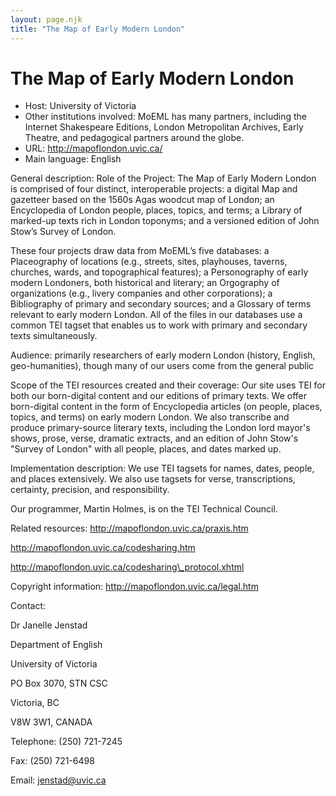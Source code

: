 ```yaml
---
layout: page.njk
title: "The Map of Early Modern London"
---
```

# The Map of Early Modern London




* Host: University of Victoria
* Other institutions involved:
 MoEML has many partners, including
 the Internet Shakespeare Editions, London Metropolitan
 Archives, Early Theatre, and pedagogical partners around the
 globe.
* URL: <http://mapoflondon.uvic.ca/>
* Main language: English



General description: Role of the Project: The Map of
 Early Modern London is comprised of four distinct,
 interoperable projects: a digital Map and gazetteer based on
 the 1560s Agas woodcut map of London; an Encyclopedia of
 London people, places, topics, and terms; a Library of
 marked-up texts rich in London toponyms; and a versioned
 edition of John Stow’s Survey of London.
 

 These four projects draw data from MoEML’s five databases: a
 Placeography of locations (e.g., streets, sites, playhouses,
 taverns, churches, wards, and topographical features); a
 Personography of early modern Londoners, both historical and
 literary; an Orgography of organizations (e.g., livery
 companies and other corporations); a Bibliography of primary
 and secondary sources; and a Glossary of terms relevant to
 early modern London. All of the files in our databases use a
 common TEI tagset that enables us to work with primary and
 secondary texts simultaneously.
 

 Audience: primarily researchers of early modern London
 (history, English, geo-humanities), though many of our users
 come from the general public
 

 Scope of the TEI resources created and their coverage: Our
 site uses TEI for both our born-digital content and our
 editions of primary texts. We offer born-digital content in
 the form of Encyclopedia articles (on people, places, topics,
 and terms) on early modern London. We also transcribe and
 produce primary-source literary texts, including the London
 lord mayor's shows, prose, verse, dramatic extracts, and an
 edition of John Stow's "Survey of London" with all people,
 places, and dates marked up.



Implementation description:
 We use TEI tagsets for names, dates,
 people, and places extensively. We also use tagsets for
 verse, transcriptions, certainty, precision, and
 responsibility.
 
 Our programmer, Martin Holmes, is on the TEI Technical
 Council.



Related resources: 
 http://mapoflondon.uvic.ca/praxis.htm
 
 http://mapoflondon.uvic.ca/codesharing.htm
 
 http://mapoflondon.uvic.ca/codesharing\_protocol.xhtml



Copyright information: 
 http://mapoflondon.uvic.ca/legal.htm
 




Contact:
 



Dr Janelle Jenstad


Department of English
 
 University of Victoria
 
 PO Box 3070, STN CSC
 
 Victoria, BC
 
 V8W 3W1, CANADA



Telephone: (250) 721-7245



Fax: (250) 721-6498



Email: [jenstad@uvic.ca](mailto:jenstad@uvic.ca)





